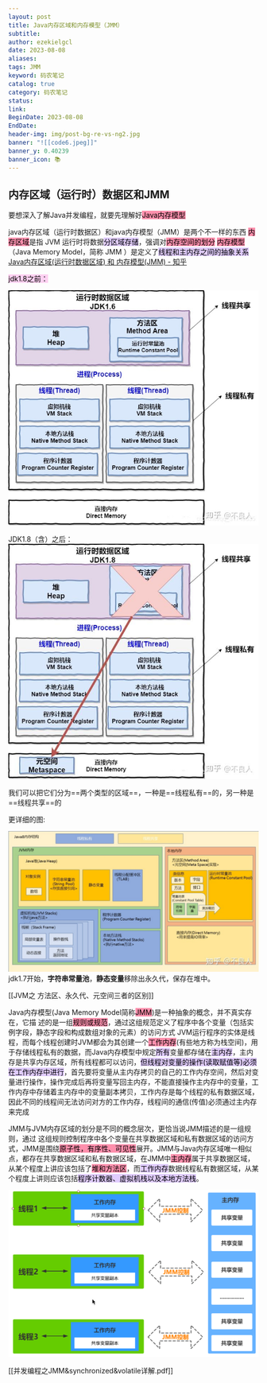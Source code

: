 ```yaml
---
layout: post
title: Java内存区域和内存模型（JMM）
subtitle: 
author: ezekielgcl
date: 2023-08-08
aliases: 
tags: JMM
keyword: 码农笔记
catalog: true
category: 码农笔记
status: 
link: 
BeginDate: 2023-08-08
EndDate: 
header-img: img/post-bg-re-vs-ng2.jpg
banner: "![[code6.jpeg]]"
banner_y: 0.40239
banner_icon: 📚
---
```




## 内存区域（运行时）数据区和JMM

要想深入了解Java并发编程，就要先理解好<mark style="background: #FF5582A6;">Java内存模型</mark>


java内存区域（运行时数据区）和java内存模型（JMM）是两个不一样的东西
<mark style="background: #FF5582A6;">内存区域</mark>是指 JVM 运行时将数据<mark style="background: #D2B3FFA6;">分区域存储</mark>，强调对<mark style="background: #FF5582A6;">内存空间的划分</mark>
<mark style="background: #FF5582A6;">内存模型</mark>（Java Memory Model，简称 JMM ）是定义了<mark style="background: #D2B3FFA6;">线程和主内存之间的抽象关系</mark>
[Java内存区域(运行时数据区域) 和 内存模型(JMM) - 知乎](https://zhuanlan.zhihu.com/p/434541309)


<mark style="background: #FFB8EBA6;">jdk1.8之前：</mark>

![image.png](https://raw.githubusercontent.com/guchaolong/articleImgs/master/20230808035240.png)


JDK1.8（含）之后：
![image.png](https://raw.githubusercontent.com/guchaolong/articleImgs/master/20230808035349.png)

我们可以把它们分为==两个类型的区域==，一种是==线程私有==的，另一种是==线程共享==的


更详细的图:

![image.png](https://raw.githubusercontent.com/guchaolong/articleImgs/master/20230808035426.png)
jdk1.7开始，**字符串常量池**，**静态变量**移除出永久代，保存在堆中。



[[JVM之 方法区、永久代、元空间三者的区别]]


Java内存模型(Java Memory Model简称<mark style="background: #FF5582A6;">JMM</mark>)是一种抽象的概念，并不真实存在，它描
述的是一组<mark style="background: #FF5582A6;">规则或规范</mark>，通过这组规范定义了程序中各个变量（包括实例字段，静态字段和构成数组对象的元素）的访问方式
JVM运行程序的实体是线程，而每个线程创建时JVM都会为其创建一个<mark style="background: #FF5582A6;">工作内存</mark>(有些地方称为栈空间)，用于存储线程私有的数据，而Java内存模型中规定<mark style="background: #D2B3FFA6;">所有</mark>变<mark style="background: #FF5582A6;"></mark>量都存储在<mark style="background: #D2B3FFA6;">主内存</mark>，主内存是共享内存区域，所有线程都可以访问，<mark style="background: #D2B3FFA6;">但线程对变量的操作(读取赋值等)必须在工作内存中进行</mark>，首先要将变量从主内存拷贝的自己的工作内存空间，然后对变量进行操作，操作完成后再将变量写回主内存，不能直接操作主内存中的变量，工作内存中存储着主内存中的变量副本拷贝，工作内存是每个线程的私有数据区域，因此不同的线程间无法访问对方的工作内存，线程间的通信(传值)必须通过主内存来完成

JMM与JVM内存区域的划分是不同的概念层次，更恰当说JMM描述的是一组规则，通过
这组规则控制程序中各个变量在共享数据区域和私有数据区域的访问方式，JMM是围绕<mark style="background: #FF5582A6;">原子性，有序性、可见性</mark>展开。JMM与Java内存区域唯一相似点，都存在共享数据区域和私有数据区域，在JMM中<mark style="background: #FF5582A6;">主内存</mark>属于共享数据区域，从某个程度上讲应该包括了<mark style="background: #FF5582A6;">堆和方法区</mark>，而<mark style="background: #D2B3FFA6;">工作内存</mark>数据线程私有数据区域，从某个程度上讲则应该包括<mark style="background: #D2B3FFA6;">程序计数器、虚拟机栈以及本地方法栈</mark>。

![image.png](https://raw.githubusercontent.com/guchaolong/articleImgs/master/20230808063516.png)

[[并发编程之JMM&synchronized&volatile详解.pdf]]







